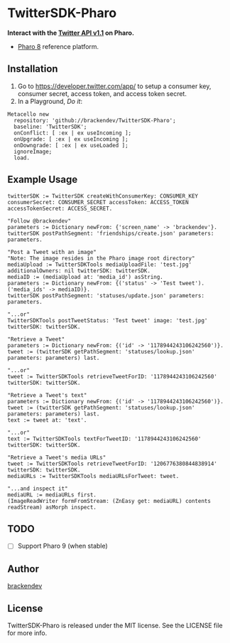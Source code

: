 TwitterSDK-Pharo
================

**Interact with the [Twitter API v1.1](https://developer.twitter.com/en/docs/twitter-api/v1) on Pharo.**

* [Pharo 8](https://www.pharo.org/) reference platform.

## Installation

1. Go to <https://developer.twitter.com/app/> to setup a consumer key, consumer secret, access token, and access token secret.
2. In a Playground, _Do it_:

```smalltalk
Metacello new 
  repository: 'github://brackendev/TwitterSDK-Pharo';
  baseline: 'TwitterSDK';
  onConflict: [ :ex | ex useIncoming ];
  onUpgrade: [ :ex | ex useIncoming ];
  onDowngrade: [ :ex | ex useLoaded ];
  ignoreImage;
  load.
```

## Example Usage

```smalltalk
twitterSDK := TwitterSDK createWithConsumerKey: CONSUMER_KEY consumerSecret: CONSUMER_SECRET accessToken: ACCESS_TOKEN accessTokenSecret: ACCESS_SECRET.
```

```smalltalk
"Follow @brackendev"
parameters := Dictionary newFrom: {'screen_name' -> 'brackendev'}.
twitterSDK postPathSegment: 'friendships/create.json' parameters: parameters.
```

```smalltalk
"Post a Tweet with an image"
"Note: The image resides in the Pharo image root directory"
mediaUpload := TwitterSDKTools mediaUploadFile: 'test.jpg' additionalOwners: nil twitterSDK: twitterSDK.
mediaID := (mediaUpload at: 'media_id') asString.
parameters := Dictionary newFrom: {('status' -> 'Test tweet'). ('media_ids' -> mediaID)}.
twitterSDK postPathSegment: 'statuses/update.json' parameters: parameters.

"...or"
TwitterSDKTools postTweetStatus: 'Test tweet' image: 'test.jpg' twitterSDK: twitterSDK.
```

```smalltalk
"Retrieve a Tweet"
parameters := Dictionary newFrom: {('id' -> '1178944243106242560')}.
tweet := (twitterSDK getPathSegment: 'statuses/lookup.json' parameters: parameters) last.

"...or"
tweet := TwitterSDKTools retrieveTweetForID: '1178944243106242560' twitterSDK: twitterSDK.
```

```smalltalk
"Retrieve a Tweet's text"
parameters := Dictionary newFrom: {('id' -> '1178944243106242560')}.
tweet := (twitterSDK getPathSegment: 'statuses/lookup.json' parameters: parameters) last.
text := tweet at: 'text'.

"...or"
text := TwitterSDKTools textForTweetID: '1178944243106242560' twitterSDK: twitterSDK.
```

```smalltalk
"Retrieve a Tweet's media URLs"
tweet := TwitterSDKTools retrieveTweetForID: '1206776380844838914' twitterSDK: twitterSDK.
mediaURLs := TwitterSDKTools mediaURLsForTweet: tweet.

"...and inspect it"
mediaURL := mediaURLs first.
(ImageReadWriter formFromStream: (ZnEasy get: mediaURL) contents readStream) asMorph inspect.
```

## TODO

- [ ] Support Pharo 9 (when stable)

## Author

[brackendev](https://www.github.com/brackendev)

## License

TwitterSDK-Pharo is released under the MIT license. See the LICENSE file for more info.
